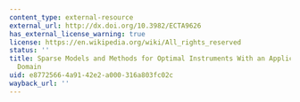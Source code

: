 ```yaml
---
content_type: external-resource
external_url: http://dx.doi.org/10.3982/ECTA9626
has_external_license_warning: true
license: https://en.wikipedia.org/wiki/All_rights_reserved
status: ''
title: Sparse Models and Methods for Optimal Instruments With an Application to Eminent
  Domain
uid: e8772566-4a91-42e2-a000-316a803fc02c
wayback_url: ''
---
```

